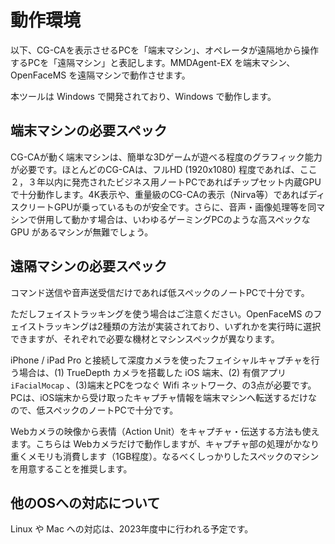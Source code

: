 # 動作環境

以下、CG-CAを表示させるPCを「端末マシン」、オペレータが遠隔地から操作するPCを「遠隔マシン」と表記します。MMDAgent-EX を端末マシン、OpenFaceMS を遠隔マシンで動作させます。

本ツールは Windows で開発されており、Windows で動作します。

## 端末マシンの必要スペック

CG-CAが動く端末マシンは、簡単な3Dゲームが遊べる程度のグラフィック能力が必要です。ほとんどのCG-CAは、フルHD (1920x1080) 程度であれば、ここ２，３年以内に発売されたビジネス用ノートPCであればチップセット内蔵GPUで十分動作します。4K表示や、重量級のCG-CAの表示（Nirva等）であればディスクリートGPUが乗っているものが安全です。さらに、音声・画像処理等を同マシンで併用して動かす場合は、いわゆるゲーミングPCのような高スペックな GPU があるマシンが無難でしょう。

## 遠隔マシンの必要スペック

コマンド送信や音声送受信だけであれば低スペックのノートPCで十分です。

ただしフェイストラッキングを使う場合はご注意ください。OpenFaceMS のフェイストラッキングは2種類の方法が実装されており、いずれかを実行時に選択できますが、それぞれで必要な機材とマシンスペックが異なります。

iPhone / iPad Pro と接続して深度カメラを使ったフェイシャルキャプチャを行う場合は、(1) TrueDepth カメラを搭載した iOS 端末、(2) 有償アプリ `iFacialMocap` 、(3)端末とPCをつなぐ Wifi ネットワーク、の3点が必要です。PCは、iOS端末から受け取ったキャプチャ情報を端末マシンへ転送するだけなので、低スペックのノートPCで十分です。

Webカメラの映像から表情（Action Unit）をキャプチャ・伝送する方法も使えます。こちらは Webカメラだけで動作しますが、キャプチャ部の処理がかなり重くメモリも消費します（1GB程度）。なるべくしっかりしたスペックのマシンを用意することを推奨します。

## 他のOSへの対応について

Linux や Mac への対応は、2023年度中に行われる予定です。